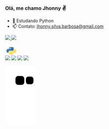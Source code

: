 ### Olá, me chamo Jhonny ✌

- 🌱 Estudando Python
- 📫 Contato: jhonny.silva.barbosa@gmail.com

<div>
  <a href="https://github.com/BarbosaJhonny">
  <img height="180em" src="https://github-readme-stats.vercel.app/api?username=BarbosaJhonny&show_icons=true&theme=midnight-purple&include_all_commits=true&count_private=true"/>
  <img height="120em" src="https://github-readme-stats.vercel.app/api/top-langs/?username=BarbosaJhonny&layout=compact&langs_count=7&theme=midnight-purple"/>
</div>

<div style="display: inline_block"><br>
  <img align="center" alt="Rafa-Python" height="30" width="40" src="https://raw.githubusercontent.com/devicons/devicon/master/icons/python/python-original.svg">
</div>

<div> 
  <a href="https://instagram.com/JhonnyBarbosa_" target="_blank"><img src="https://img.shields.io/badge/-Instagram-%23E4405F?style=for-the-badge&logo=instagram&logoColor=white" target="_blank"></a>
  <a href = "mailto:contatorafaballerini@gmail.com"><img src="https://img.shields.io/badge/-Gmail-%23333?style=for-the-badge&logo=gmail&logoColor=white" target="_blank"></a>
  <a href="https://www.linkedin.com/in/jhonny-barbosa-037306181" target="_blank"><img src="https://img.shields.io/badge/-LinkedIn-%230077B5?style=for-the-badge&logo=linkedin&logoColor=white" target="_blank"></a> 
 <a href="https://www.facebook.com/profile.php?id=100008415106242" target="_blank"><img src="https://img.shields.io/badge/-FaceBook-%230077B5?style=for-the-badge&logo=facebook&logoColor=white" target="_blank"></a> 

  ![Snake animation](https://github.com/rafaballerini/rafaballerini/blob/output/github-contribution-grid-snake.svg)
 
</div>
